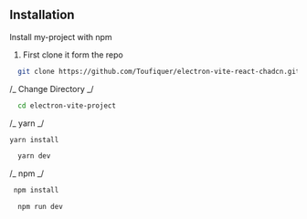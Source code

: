 ## Installation

Install my-project with npm

1. First clone it form the repo

```bash
  git clone https://github.com/Toufiquer/electron-vite-react-chadcn.git
```

/_ Change Directory _/

```bash
  cd electron-vite-project
```

/_ yarn _/

```bash
yarn install
```

```bash
  yarn dev
```

/_ npm _/

```bash
 npm install
```

```bash
  npm run dev
```
